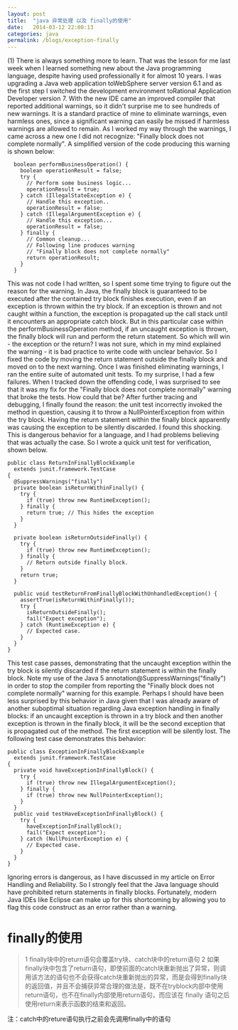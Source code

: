 ```yaml
---
layout: post
title:  "java 异常处理 以及 finally的使用"
date:   2014-03-12 22:00:13
categories: java
permalink: /blogs/exception-finally
---
```


(1)   There is always something more to learn. That was the lesson for me last week when I learned something new about the Java programming language, despite having used professionally it for almost 10 years.
I was upgrading a Java web application toWebSphere server version 6.1 and as the first step I switched the development environment toRational Application Developer version 7. With the new IDE came an improved compiler that reported additional warnings, so it didn't surprise me to see hundreds of new warnings. It is a standard practice of mine to eliminate warnings, even harmless ones, since a significant warning can easily be missed if harmless warnings are allowed to remain. As I worked my way through the warnings, I came across a new one I did not recognize: "Finally block does not complete normally". A simplified version of the code producing this warning is shown below:

```
  boolean performBusinessOperation() {
    boolean operationResult = false;
    try {
      // Perform some business logic...
      operationResult = true;
    } catch (IllegalStateException e) {
      // Handle this exception..
      operationResult = false;
    } catch (IllegalArgumentException e) {
      // Handle this exception...
      operationResult = false;
    } finally {
      // Common cleanup...
      // Following line produces warning
      // "Finally block does not complete normally"
      return operationResult;
    }
  }
  ```
  
This was not code I had written, so I spent some time trying to figure out the reason for the warning. In Java, the finally block is guaranteed to be executed after the contained try block finishes execution, even if an exception is thrown within the try block. If an exception is thrown and not caught within a function, the exception is propagated up the call stack until it encounters an appropriate catch block. But in this particular case within the performBusinessOperation method, if an uncaught exception is thrown, the finally block will run and perform the return statement. So which will win - the exception or the return? I was not sure, which in my mind explained the warning - it is bad practice to write code with unclear behavior. So I fixed the code by moving the return statement outside the finally block and moved on to the next warning.
Once I was finished eliminating warnings, I ran the entire suite of automated unit tests. To my surprise, I had a few failures. When I tracked down the offending code, I was surprised to see that it was my fix for the "Finally block does not complete normally" warning that broke the tests. How could that be? After further tracing and debugging, I finally found the reason: the unit test incorrectly invoked the method in question, causing it to throw a NullPointerException from within the try block. Having the return statement within the finally block apparently was causing the exception to be silently discarded. I found this shocking. This is dangerous behavior for a language, and I had problems believing that was actually the case. So I wrote a quick unit test for verification, shown below.

```
public class ReturnInFinallyBlockExample
  extends junit.framework.TestCase
{
  @SuppressWarnings("finally")
  private boolean isReturnWithinFinally() {
    try {
      if (true) throw new RuntimeException();
    } finally {
      return true; // This hides the exception
    }
  }

  private boolean isReturnOutsideFinally() {
    try {
      if (true) throw new RuntimeException();
    } finally {
      // Return outside finally block.
    }
    return true;
  }

  public void testReturnFromFinallyBlockWithUnhandledException() {
    assertTrue(isReturnWithinFinally());
    try {
      isReturnOutsideFinally();
      fail("Expect exception");
    } catch (RuntimeException e) {
      // Expected case.
    }
  }
}
```

This test case passes, demonstrating that the uncaught exception within the try block is silently discarded if the return statement is within the finally block. Note my use of the Java 5 annotation@SuppressWarnings("finally") in order to stop the compiler from reporting the "Finally block does not complete normally" warning for this example.
Perhaps I should have been less surprised by this behavior in Java given that I was already aware of another suboptimal situation regarding Java exception handling in finally blocks: if an uncaught exception is thrown in a try block and then another exception is thrown in the finally block, it will be the second exception that is propagated out of the method. The first exception will be silently lost. The following test case demonstrates this behavior:

```
public class ExceptionInFinallyBlockExample
  extends junit.framework.TestCase
{
  private void haveExceptionInFinallyBlock() {
    try {
      if (true) throw new IllegalArgumentException();
    } finally {
      if (true) throw new NullPointerException();
    }
  }
  public void testHaveExceptionInFinallyBlock() {
    try {
      haveExceptionInFinallyBlock();
      fail("Expect exception");
    } catch (NullPointerException e) {
      // Expected case.
    }
  }
}
```

Ignoring errors is dangerous, as I have discussed in my article on Error Handling and Reliability. So I strongly feel that the Java language should have prohibited return statements in finally blocks. Fortunately, modern Java IDEs like Eclipse can make up for this shortcoming by allowing you to flag this code construct as an error rather than a warning.

# finally的使用
  > 1 finally块中的return语句会覆盖try块、catch块中的return语句
  > 2 如果finally块中包含了return语句，即使前面的catch块重新抛出了异常，则调用该方法的语句也不会获得catch块重新抛出的异常，而是会得到finally块的返回值，并且不会捕获异常合理的做法是，既不在tryblock内部中使用return语句，也不在finally内部使用return语句，而应该在 finally 语句之后使用return来表示函数的结束和返回。
    
注：catch中的reture语句执行之前会先调用finally中的语句

